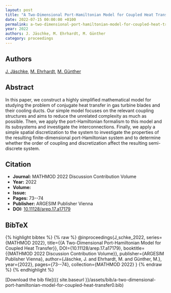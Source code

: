 ```yaml
---
layout: post
title: "A Two-Dimensional Port-Hamiltonian Model for Coupled Heat Transfer"
date: 2022-07-15 00:00:00 +0100
permalink: a-two-dimensional-port-hamiltonian-model-for-coupled-heat-transfer0
year: 2022
authors: J. Jäschke, M. Ehrhardt, M. Günther
category: proceedings
---
```

 
## Authors
[J. Jäschke](authors/jens-jaschke), [M. Ehrhardt](authors/matthias-ehrhardt), [M. Günther](authors/michael-gunther)
 
## Abstract
In this paper, we construct a highly simplified mathematical model for studying the problem of conjugate heat transfer in gas turbine blades and their cooling ducts. Our simple model focuses on the relevant coupling structures and aims to reduce the unrelated complexity as much as possible. Then, we apply the port-Hamiltonian formalism to this model and its subsystems and investigate the interconnections. Finally, we apply a simple spatial discretization to the system to investigate the properties of the resulting finite-dimensional port-Hamiltonian system and to determine whether the order of coupling and discretization affect the resulting semi-discrete system.
 
## Citation
- **Journal:** MATHMOD 2022 Discussion Contribution Volume
- **Year:** 2022
- **Volume:** 
- **Issue:** 
- **Pages:** 73--74
- **Publisher:** ARGESIM Publisher Vienna
- **DOI:** [10.11128/arep.17.a17179](https://doi.org/10.11128/arep.17.a17179)
 
## BibTeX
{% highlight bibtex %}
{% raw %}
@inproceedings{J_schke_2022,
  series={MATHMOD 2022},
  title={{A Two-Dimensional Port-Hamiltonian Model for Coupled Heat Transfer}},
  DOI={10.11128/arep.17.a17179},
  booktitle={{MATHMOD 2022 Discussion Contribution Volume}},
  publisher={ARGESIM Publisher Vienna},
  author={Jäschke, J. and Ehrhardt, M. and Günther, M.},
  year={2022},
  pages={73--74},
  collection={MATHMOD 2022}
}
{% endraw %}
{% endhighlight %}
 
[Download the bib file]({{ site.baseurl }}/assets/bib/a-two-dimensional-port-hamiltonian-model-for-coupled-heat-transfer0.bib)
 
